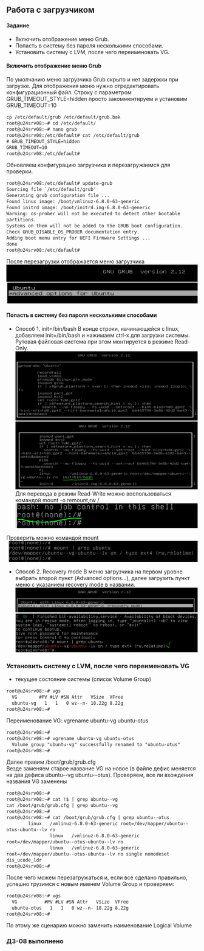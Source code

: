 
## Работа с загрузчиком
#### Задание
+ Включить отображение меню Grub.  
+ Попасть в систему без пароля несколькими способами.
+ Установить систему с LVM, после чего переименовать VG.

#### Включить отображение меню Grub
По умолчанию меню загрузчика Grub скрыто и нет задержки при загрузке. Для отображения меню нужно отредактировать конфигурационный файл. Строку с параметром GRUB_TIMEOUT_STYLE=hidden просто закомментируем и установим GRUB_TIMEOUT=10  
```
cp /etc/default/grub /etc/default/grub.bak
root@u24srv08:~# cd /etc/default/
root@u24srv08:~# nano grub
root@u24srv08:/etc/default# cat /etc/default/grub 
# GRUB_TIMEOUT_STYLE=hidden
GRUB_TIMEOUT=10
root@u24srv08:/etc/default#
```
Обновляем конфигурацию загрузчика и перезагружаемся для проверки.
```
root@u24srv08:/etc/default# update-grub
Sourcing file `/etc/default/grub'
Generating grub configuration file ...
Found linux image: /boot/vmlinuz-6.8.0-63-generic
Found initrd image: /boot/initrd.img-6.8.0-63-generic
Warning: os-prober will not be executed to detect other bootable partitions.
Systems on them will not be added to the GRUB boot configuration.
Check GRUB_DISABLE_OS_PROBER documentation entry.
Adding boot menu entry for UEFI Firmware Settings ...
done
root@u24srv08:/etc/default#
```
После перезагрузки отображается меню загрузчика  
![Скриншот меню загрузки](08-1_boot_screen.PNG)

#### Попасть в систему без пароля несколькими способами

+ Способ 1. init=/bin/bash 
В конце строки, начинающейся с linux, добавляем init=/bin/bash и нажимаем сtrl-x для загрузки системы. Рутовая файловая система при этом монтируется в режиме Read-Only.
![Скриншот редактирования параметров загрузки](08-1_boot_screen_2.PNG)
![Скриншот редактирования параметров загрузки](08-1_boot_screen_3.PNG)
Для перевода в режим Read-Write можно воспользоваться командой mount -o remount,rw /
![Скриншот загруженной ОС](08-1_boot_screen_4.PNG)

Проверить можно командой mount 
![Скриншот редактирования параметров загрузки](08-1_boot_screen_5.PNG)

+ Способ 2. Recovery mode
В меню загрузчика на первом уровне выбрать второй пункт (Advanced options…), далее загрузить пункт меню с указанием recovery mode в названии. 
![Скриншот редактирования параметров загрузки](08-1_boot_screen_6.PNG)
![Скриншот редактирования параметров загрузки](08-1_boot_screen_7.PNG)

### Установить систему с LVM, после чего переименовать VG
+ текущее состояние системы (список Volume Group)
```
root@u24srv08:~# vgs
  VG        #PV #LV #SN Attr   VSize  VFree
  ubuntu-vg   1   1   0 wz--n- 18.22g 8.22g
root@u24srv08:~#
```
Переименование VG: vgrename ubuntu-vg ubuntu-otus
```
root@u24srv08:~#
root@u24srv08:~# vgrename ubuntu-vg ubuntu-otus
  Volume group "ubuntu-vg" successfully renamed to "ubuntu-otus"
root@u24srv08:~#
```
Далее правим /boot/grub/grub.cfg   
Везде заменяем старое название VG на новое (в файле дефис меняется на два дефиса ubuntu--vg ubuntu--otus).
Проверяем, все ли вхождения названия VG заменены
```
root@u24srv08:~#
root@u24srv08:~# cat !$ | grep ubuntu--vg
cat /boot/grub/grub.cfg | grep ubuntu--vg
root@u24srv08:~#
root@u24srv08:~# cat /boot/grub/grub.cfg | grep ubuntu--otus
        linux   /vmlinuz-6.8.0-63-generic root=/dev/mapper/ubuntu--otus-ubuntu--lv ro
                linux   /vmlinuz-6.8.0-63-generic root=/dev/mapper/ubuntu--otus-ubuntu--lv ro
                linux   /vmlinuz-6.8.0-63-generic root=/dev/mapper/ubuntu--otus-ubuntu--lv ro single nomodeset dis_ucode_ldr
root@u24srv08:~#
```
После чего можем перезагружаться и, если все сделано правильно, успешно грузимся с новым именем Volume Group и проверяем:
```
root@u24srv08:~# vgs
  VG          #PV #LV #SN Attr   VSize  VFree
  ubuntu-otus   1   1   0 wz--n- 18.22g 8.22g
root@u24srv08:~#
```
По этому же сценарию можно заменить наименование Logical Volume
### ДЗ-08 выполнено 
